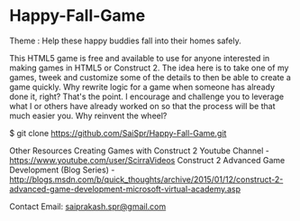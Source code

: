 # Happy-Fall-Game
Theme : Help these happy buddies fall into their homes safely.

This HTML5 game is free and available to use for anyone interested in making games in HTML5 or Construct 2. The idea here is to take one of my games,
tweek and customize some of the details to then be able to create a game quickly. Why rewrite logic for a game when someone has already done it, right? That's the point.
I encourage and challenge you to leverage what I or others have already worked on so that the process will be that much easier you. Why reinvent the wheel?

$ git clone https://github.com/SaiSpr/Happy-Fall-Game.git

Other Resources
Creating Games with Construct 2 Youtube Channel - https://www.youtube.com/user/ScirraVideos
Construct 2 Advanced Game Development (Blog Series) - http://blogs.msdn.com/b/quick_thoughts/archive/2015/01/12/construct-2-advanced-game-development-microsoft-virtual-academy.asp

Contact
Email: saiprakash.spr@gmail.com
